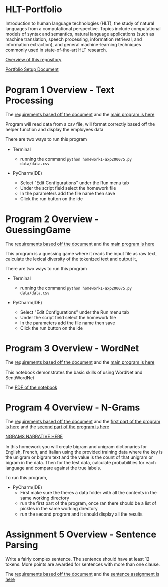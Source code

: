 # HLT-Portfolio

Introduction to human language technologies (HLT), the study of natural languages from a computational perspective. Topics include computational models of syntax and semantics, natural language applications (such as machine translation, speech processing, information retrieval, and information extraction), and general machine-learning techniques commonly used in state-of-the-art HLT research.

[Overview of this repository](https://github.com/alanperez/HLT-Portfolio/blob/main/Overview%20of%20NLP.pdf)

[Portfolio Setup Document](https://github.com/alanperez/HLT-Portfolio/blob/main/Portfolio%20Component%200.pdf)

# Pogram 1 Overview - Text Processing

The [requirements based off the document](https://github.com/alanperez/HLT-Portfolio/blob/main/Text-Processing/Portfolio%20Component%201.pdf) and the [main program is here](https://github.com/alanperez/HLT-Portfolio/blob/main/Text-Processing/homework1-axp200075.py)

Program will read data from a csv file, will format correctly based off the helper function and display the employees data

There are two ways to run this program 
* Terminal
  * running the command `python homework1-axp200075.py data/data.csv`
  
* PyCharm(IDE)
  * Select "Edit Configurations" under the Run menu tab
  * Under the script field select the homework file
  * In the parameters add the file name then save
  * Click the run button on the ide


# Program 2 Overview - GuessingGame

The [requirements based off the document](https://github.com/alanperez/HLT-Portfolio/blob/main/Program2-GuessingGame/Portfolio%20Chapter%205%20Word%20Guess%20Game.pdf) and the [main program is here](https://github.com/alanperez/HLT-Portfolio/blob/main/Program2-GuessingGame/homework2-axp200075.py)

This program is a guessing game where it reads the input file as raw text, calculate the lexical diversity of the tokenized text and output it,

There are two ways to run this program 
* Terminal
  * running the command `python homework1-axp200075.py data/data.csv`
  
* PyCharm(IDE)
  * Select "Edit Configurations" under the Run menu tab
  * Under the script field select the homework file
  * In the parameters add the file name then save
  * Click the run button on the ide
  
  
# Program 3 Overview - WordNet

The [requirements based off the document](https://github.com/alanperez/HLT-Portfolio/blob/main/WordNet/Portfolio%20Chapter%207%20WordNet.pdf) and the [main program is here](https://github.com/alanperez/HLT-Portfolio/blob/main/WordNet/CS4395_001_WordNet_AXP200075.ipynb)

This notebook demonstrates the basic skills of using WordNet and SentiWordNet

The [PDF of the notebook](https://github.com/alanperez/HLT-Portfolio/blob/main/WordNet/CS4395_001_WordNet_AXP200075.pdf)


# Program 4 Overview - N-Grams

The [requirements based off the document](https://github.com/alanperez/HLT-Portfolio/blob/main/N-Grams/Portfolio%20Chapter%208%20N-grams.pdf) and the [first part of the program is here](https://github.com/alanperez/HLT-Portfolio/blob/main/N-Grams/ngram-part1-axp200075.py) and the [second part of the program is here](https://github.com/alanperez/HLT-Portfolio/blob/main/N-Grams/ngram-part2-axp200075.py)

[NGRAMS NARRATIVE HERE](https://github.com/alanperez/HLT-Portfolio/blob/main/N-Grams/CS4395.001-AXP200075-NGRAM-Summarydocx.pdf)

In this homework you will create bigram and unigram dictionaries for English, French, and Italian
using the provided training data where the key is the unigram or bigram text and the value is the
count of that unigram or bigram in the data. Then for the test data, calculate probabilities for
each language and compare against the true labels.



To run this program,

* PyCharm(IDE)
  * First make sure the theres a data folder with all the contents in the same working directory
  * run the first part of the program, once ran there should be a list of pickles in the same working directory
  * run the second program and it should display all the results



# Assignment 5 Overview - Sentence Parsing

Write a fairly complex sentence. The sentence should have at least 12 tokens. More points are
awarded for sentences with more than one clause.

The [requirements based off the document](https://github.com/alanperez/HLT-Portfolio/blob/main/AO5-Parsing/Portfolio%20Component%20Sentence%20Parsing.pdf) and the [sentence assignment is here](https://github.com/alanperez/HLT-Portfolio/blob/main/AO5-Parsing/Parsing.pdf)


